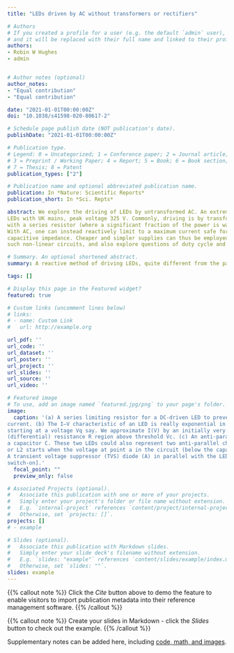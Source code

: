 ```yaml
---
title: "LEDs driven by AC without transformers or rectifiers"

# Authors
# If you created a profile for a user (e.g. the default `admin` user), write the username (folder name) here 
# and it will be replaced with their full name and linked to their profile.
authors:
- Robin W Hughes
- admin


# Author notes (optional)
author_notes:
- "Equal contribution"
- "Equal contribution"

date: "2021-01-01T00:00:00Z"
doi: "10.1038/s41598-020-80617-2"

# Schedule page publish date (NOT publication's date).
publishDate: "2021-01-01T00:00:00Z"

# Publication type.
# Legend: 0 = Uncategorized; 1 = Conference paper; 2 = Journal article;
# 3 = Preprint / Working Paper; 4 = Report; 5 = Book; 6 = Book section;
# 7 = Thesis; 8 = Patent
publication_types: ["2"]

# Publication name and optional abbreviated publication name.
publication: In *Nature: Scientific Reports*
publication_short: In *Sci. Repts*

abstract: We explore the driving of LEDs by untransformed AC. An extreme case is driving 1.9 V threshold (red)
LEDs with UK mains, peak voltage 325 V. Commonly, driving is by transformed, rectified (DC) supply
with a series resistor (where a significant fraction of the power is wasted) to limit current in the LED.
With AC, one can instead reactively limit to a maximum current safe for an LED by employing a series
capacitive impedance. Cheaper and simpler supplies can thus be employed in some cases. We analyse
such non-linear circuits, and also explore questions of duty cycle and power experimentally.

# Summary. An optional shortened abstract.
summary: A reactive method of driving LEDs, quite different from the paradigm taught to students, is explored. It is highly non-linear and, at first, rather counter-intuitive.

tags: []

# Display this page in the Featured widget?
featured: true

# Custom links (uncomment lines below)
# links:
# - name: Custom Link
#   url: http://example.org

url_pdf: ''
url_code: ''
url_dataset: ''
url_poster: ''
url_project: ''
url_slides: ''
url_source: ''
url_video: ''

# Featured image
# To use, add an image named `featured.jpg/png` to your page's folder. 
image:
  caption: '(a) A series limiting resistor for a DC-driven LED to prevent excessive current greater than a failure
current. (b) The I–V characteristic of an LED is really exponential in the forward direction around Vc,
starting at a voltage Vq say. We approximate I(V) by an initially very high resistance region followed by a low
(differential) resistance R region above threshold Vc. (c) An anti-parallel pair of LEDs, L1 and L2, in series with
a capacitor C. These two LEDs could also represent two anti-parallel chains of LEDs. Conduction through L1
or L2 starts when the voltage at point a in the circuit (below the capacitor) is Vc or −Vc respectively [light lines:
A transient voltage suppressor (TVS) diode (A) in parallel with the LED chains to avoid current surges at first
switch-on].'
  focal_point: ""
  preview_only: false

# Associated Projects (optional).
#   Associate this publication with one or more of your projects.
#   Simply enter your project's folder or file name without extension.
#   E.g. `internal-project` references `content/project/internal-project/index.md`.
#   Otherwise, set `projects: []`.
projects: []
# - example

# Slides (optional).
#   Associate this publication with Markdown slides.
#   Simply enter your slide deck's filename without extension.
#   E.g. `slides: "example"` references `content/slides/example/index.md`.
#   Otherwise, set `slides: ""`.
slides: example
---
```


{{% callout note %}}
Click the *Cite* button above to demo the feature to enable visitors to import publication metadata into their reference management software.
{{% /callout %}}

{{% callout note %}}
Create your slides in Markdown - click the *Slides* button to check out the example.
{{% /callout %}}

Supplementary notes can be added here, including [code, math, and images](https://wowchemy.com/docs/writing-markdown-latex/).
